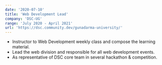```yaml
---
date: '2020-07-10'
title: 'Web Development Lead'
company: 'DSC-UG'
range: 'July 2020 - April 2021'
url: 'https://dsc.community.dev/gunadarma-university/'
---
```


- Instructor to Web Development weekly class and compose the learning material.
- Lead the web division and responsible for all web development events.
- As representative of DSC core team in several hackathon & competition.
